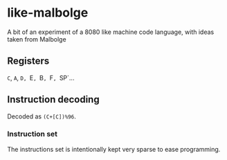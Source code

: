 # like-malbolge
A bit of an experiment of a 8080 like machine code language, with ideas taken from Malbolge
## Registers
`C`, `A`, `D, `E`, `B`, `F`, `SP`...
## Instruction decoding
Decoded as `(C+[C])%96`.
### Instruction set
The instructions set is intentionally kept very sparse to ease programming.
